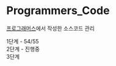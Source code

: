 # Programmers_Code

<a href="https://programmers.co.kr/learn/challenges">프로그래머스</a>에서 작성한 소스코드 관리 

1단계 - 54/55
<br>
2단계 - 진행중
<br>
3단계

